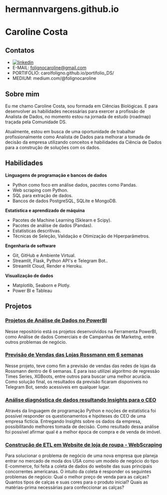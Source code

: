 # hermannvargens.github.io

# Caroline Costa

## Contatos
- [![linkedin](https://user-images.githubusercontent.com/80589529/210065487-b2bcf8e5-3cc6-43c7-a421-5b095f5f19d2.svg)](https://www.linkedin.com/in/carolcostaf/)
- E-MAIL: folignocaroline@gmail.com
- PORTIFÓLIO: carolfoligno.github.io/portifolio_DS/
- MEDIUM: medium.com/@folignocaroline

## Sobre mim

Eu me chamo Caroline Costa, sou formada em Ciências Biológicas. E para desenvolver as habilidades necessárias para exercer a profissão de Analista de Dados, no momento estou na jornada de estudo (roadmap) traçada pela Comunidade DS.

Atualmente, estou em busca de uma oportunidade de trabalhar profissionalmente como Analista de Dados para melhorar a tomada de decisão da empresa utilizando conceitos e habilidades da Ciência de Dados para a construção de soluções com os dados.

## Habilidades

**Linguagens de programação e bancos de dados**
- Python como foco em análise dados, pacotes como Pandas.
- Web scraping com Python.
- SQL para extração de dados.
- Bancos de dados PostgreSQL, SQLite e MongoDB.

**Estatística e aprendizado de máquina**
- Pacotes de Machine Learning (Sklearn e Scipy).
- Pacotes de análise de dados (Pandas).
- Estatísticas descritivas.
- Técnicas de Seleção, Validação e Otimização de Hiperparâmetros.

**Engenharia de software**
- Git, GitHub e Ambiente Virtual.
- Streamlit, Flask, Python API's e Telegram Bot..
- Streamlit Cloud, Render e Heroku.

**Visualização de dados**
- Matplotlib, Seaborn e Plotly.
- Power BI e Tableau

## Projetos

### [Projetos de Análise de Dados no PowerBI](https://github.com/carolfoligno/PowerBI)
Nesse repositório está os projetos desenvolvidos na Ferramenta PowerBI, como Análise de dados Comerciais e de Campanhas de Marketng, entre outros problemas de negócio.

### [Previsão de Vendas das Lojas Rossmann em 6 semanas](https://github.com/carolfoligno/Project_sales_prediction_Rossmann)
Nesse projeto, teve como fim a previsão de vendas das redes de lojas da Rossmann dentro de 6 semanas. E para isso utilizei algoritmo de regressão Times Series, XGBoots, entre outros para buscar uma melhor acurácia. Como solução final, os resultados da previsão ficaram disponiveis no Telegram Bot, sendo acessiveis em qualquer lugar.

### [Análise diagnóstica de dados resultando Insights para o CEO](https://github.com/carolfoligno/Project_insights_HouseRocket)
Através da linguagem de programação Python e noções de estatística foi possível responder os questionamentos e hipóteses do CEO de uma empresa fictícia. Entregando Insights sobre os dados da empresa, possibilitando melhores tomada de decisão. Como resultado dessa análise foi possível afirmar qual é a melhor época de compra e de venda de imóvel.

### [Construção de ETL em Website de loja de roupa - WebScraping](https://github.com/carolfoligno/ETL_webscraping)
Para solucionar o problema de negócio de uma nova empresa que planeja entrar no mercado de moda dos USA como um modelo de negócio do tipo E-commerce, foi feita a coleta de dados do website das suas principais concorrentes americanas. O intuito da coleta é responder os seguintes problemas de negócio: Qual o melhor preço de venda para as calças? Quantos tipos de calças e suas cores para o produto inicial? Quais as matérias-prima necessárias para confeccionar as calças?
